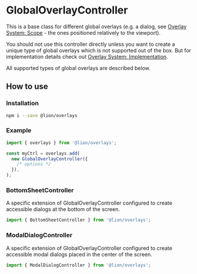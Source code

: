 # GlobalOverlayController

This is a base class for different global overlays (e.g. a dialog, see [Overlay System: Scope](./OverlaySystemScope.md) - the ones positioned relatively to the viewport).

You should not use this controller directly unless you want to create a unique type of global overlays which is not supported out of the box. But for implementation details check out [Overlay System: Implementation](./OverlaySystemImplementation.md).

All supported types of global overlays are described below.

## How to use

### Installation

```sh
npm i --save @lion/overlays
```

### Example

```js
import { overlays } from '@lion/overlays';

const myCtrl = overlays.add(
  new GlobalOverlayController({
    /* options */
  }),
);
```

### BottomSheetController

A specific extension of GlobalOverlayController configured to create accessible dialogs at the bottom of the screen.

```js
import { BottomSheetController } from '@lion/overlays';
```

### ModalDialogController

A specific extension of GlobalOverlayController configured to create accessible modal dialogs placed in the center of the screen.

```js
import { ModalDialogController } from '@lion/overlays';
```
